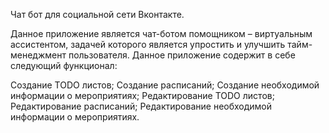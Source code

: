 Чат бот для социальной сети Вконтакте.

Данное приложение является чат-ботом помощником – виртуальным ассистентом, задачей которого является упростить и улучшить тайм-менеджмент пользователя. Данное приложение содержит в себе следующий функционал:

Создание TODO листов;
Создание расписаний;
Создание необходимой информации о мероприятиях;
Редактирование TODO листов;
Редактирование расписаний;
Редактирование необходимой информации о мероприятиях.
